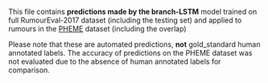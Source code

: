 This file contains **predictions made by the branch-LSTM** model trained on full RumourEval-2017 dataset (including the testing set) and applied to rumours in the [PHEME](https://figshare.com/articles/PHEME_dataset_for_Rumour_Detection_and_Veracity_Classification/6392078) dataset (including the overlap) 


Please note that these are automated predictions, **not** gold_standard human annotated labels. The accuracy of predictions on the PHEME dataset was not evaluated due to the absence of human annotated labels for comparison.
